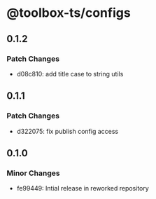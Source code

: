 # @toolbox-ts/configs

## 0.1.2

### Patch Changes

- d08c810: add title case to string utils

## 0.1.1

### Patch Changes

- d322075: fix publish config access

## 0.1.0

### Minor Changes

- fe99449: Intial release in reworked repository
